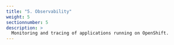 ```yaml
---
title: "5. Observability"
weight: 5
sectionnumber: 5
description: >
  Monitoring and tracing of applications running on OpenShift.
---
```


